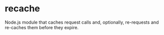 recache
=======

Node.js module that caches request calls and, optionally, re-requests and re-caches them before they expire.
